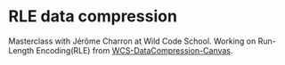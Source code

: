# RLE data compression

Masterclass with Jérôme Charron at Wild Code School.
Working on Run-Length Encoding(RLE) from [WCS-DataCompression-Canvas](https://github.com/jeromecharron/WCS-DataCompression-Canvas).
